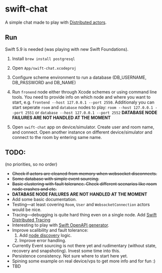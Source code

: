 #  swift-chat

A simple chat made to play with [Distributed actors](https://www.swift.org/blog/distributed-actors/).

## Run

Swift 5.9 is needed (was playing with new Swift Foundations).

1. Install `brew install postgresql`

2. Open `App/swift-chat.xcodeproj`

3. Configure scheme environment to run a database (DB_USERNAME, DB_PASSWORD and DB_NAME)

4. Run `fronend` node either through Xcode schemes or using command line tools. You need to provide info on which node and where you want to start, e.g. `frontend --host 127.0.0.1 --port 2550`. 
  Additionaly you can start seperate `room` and `database` nodes to play:
  `room --host 127.0.0.1 --port 2551` or `database --host 127.0.0.1 --port 2552`
  __DATABASE NODE FAILURES ARE NOT HANDLED AT THE MOMENT__

5. Open `swift-chat` app on device/simulator. Create user and room name, and connect. Open another instance on different device/simulator and connect to the room by entering same name.

## TODO:
(no priorities, so no order)
* ~~Check if actors are cleaned from memory when websocket disconnects.~~
* ~~Some database with simple event sourcing.~~
* ~~Basic clustering with fault tolerance. Check different scenarios like room node crashes and etc.~~
* __DATABASE NODE FAILURES ARE NOT HANDLED AT THE MOMENT__
* Add some basic documentation.
* Testing—at least covering `Room`, `User` and `WebsocketConnection` actors would be nice.
* Tracing—debugging is quite hard thing even on a single node. Add [Swift Distributed Tracing](https://github.com/apple/swift-distributed-tracing)
* Interesting to play with [Swift OpenAPI generator](https://github.com/apple/swift-openapi-generator).
* Improve scalibility and fault tolerance:
  1. Add [node discovery](https://swiftpackageindex.com/apple/swift-distributed-actors/main/documentation/distributedcluster/clustering#Automatic-Node-Discovery) logic.
  2. Improve error handling. 
* Currently Event sourcing is not there yet and rudimentary (without state, recovery and snapshoting). Invest some time into this.
* Persistence consistency. Not sure where to start here yet.
* Spining some example on real device/vps to get more info and for fun :)
* TBD
